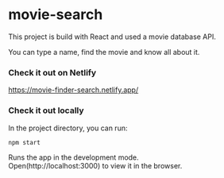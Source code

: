 # movie-search

This project is build with React and used a movie database API. 

You can type a name, find the movie and know all about it.

### Check it out on Netlify

https://movie-finder-search.netlify.app/

### Check it out locally

In the project directory, you can run:

`npm start`

Runs the app in the development mode.<br />
Open(http://localhost:3000) to view it in the browser.




